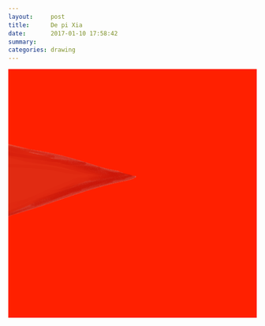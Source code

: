 ```yaml
---
layout:     post
title:      De pi Xia
date:       2017-01-10 17:58:42
summary:    
categories: drawing
---
```

![De pi Xia](/images/diary/De-pi-Xia.png "Finale resonates with merit.")

